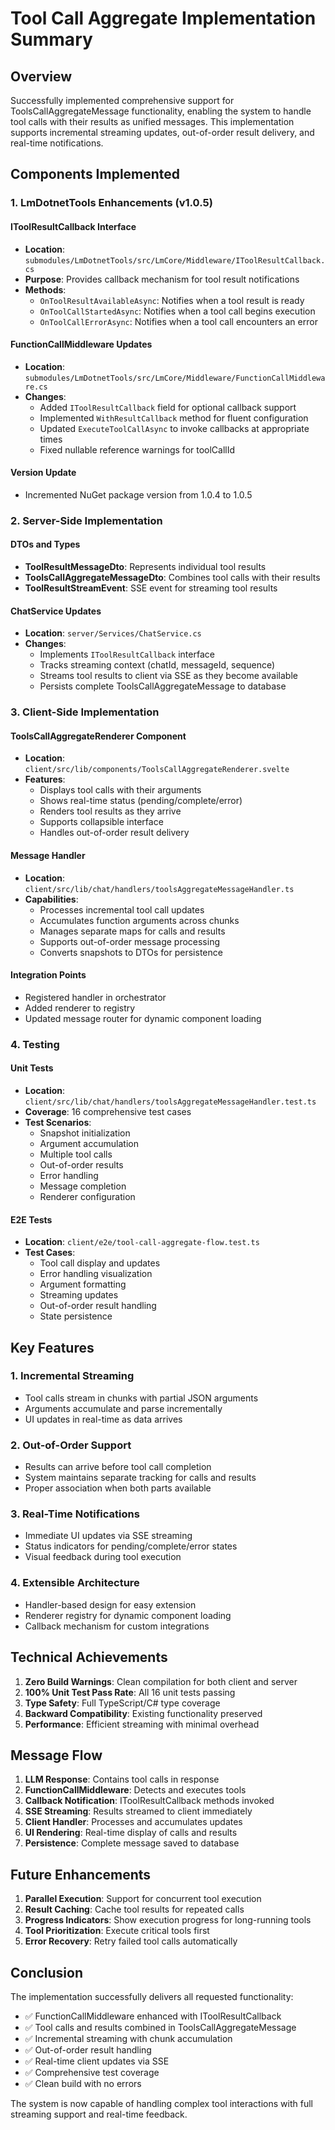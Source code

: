 # Tool Call Aggregate Implementation Summary

## Overview
Successfully implemented comprehensive support for ToolsCallAggregateMessage functionality, enabling the system to handle tool calls with their results as unified messages. This implementation supports incremental streaming updates, out-of-order result delivery, and real-time notifications.

## Components Implemented

### 1. LmDotnetTools Enhancements (v1.0.5)

#### IToolResultCallback Interface
- **Location**: `submodules/LmDotnetTools/src/LmCore/Middleware/IToolResultCallback.cs`
- **Purpose**: Provides callback mechanism for tool result notifications
- **Methods**:
  - `OnToolResultAvailableAsync`: Notifies when a tool result is ready
  - `OnToolCallStartedAsync`: Notifies when a tool call begins execution
  - `OnToolCallErrorAsync`: Notifies when a tool call encounters an error

#### FunctionCallMiddleware Updates
- **Location**: `submodules/LmDotnetTools/src/LmCore/Middleware/FunctionCallMiddleware.cs`
- **Changes**:
  - Added `IToolResultCallback` field for optional callback support
  - Implemented `WithResultCallback` method for fluent configuration
  - Updated `ExecuteToolCallAsync` to invoke callbacks at appropriate times
  - Fixed nullable reference warnings for toolCallId

#### Version Update
- Incremented NuGet package version from 1.0.4 to 1.0.5

### 2. Server-Side Implementation

#### DTOs and Types
- **ToolResultMessageDto**: Represents individual tool results
- **ToolsCallAggregateMessageDto**: Combines tool calls with their results
- **ToolResultStreamEvent**: SSE event for streaming tool results

#### ChatService Updates
- **Location**: `server/Services/ChatService.cs`
- **Changes**:
  - Implements `IToolResultCallback` interface
  - Tracks streaming context (chatId, messageId, sequence)
  - Streams tool results to client via SSE as they become available
  - Persists complete ToolsCallAggregateMessage to database

### 3. Client-Side Implementation

#### ToolsCallAggregateRenderer Component
- **Location**: `client/src/lib/components/ToolsCallAggregateRenderer.svelte`
- **Features**:
  - Displays tool calls with their arguments
  - Shows real-time status (pending/complete/error)
  - Renders tool results as they arrive
  - Supports collapsible interface
  - Handles out-of-order result delivery

#### Message Handler
- **Location**: `client/src/lib/chat/handlers/toolsAggregateMessageHandler.ts`
- **Capabilities**:
  - Processes incremental tool call updates
  - Accumulates function arguments across chunks
  - Manages separate maps for calls and results
  - Supports out-of-order message processing
  - Converts snapshots to DTOs for persistence

#### Integration Points
- Registered handler in orchestrator
- Added renderer to registry
- Updated message router for dynamic component loading

### 4. Testing

#### Unit Tests
- **Location**: `client/src/lib/chat/handlers/toolsAggregateMessageHandler.test.ts`
- **Coverage**: 16 comprehensive test cases
- **Test Scenarios**:
  - Snapshot initialization
  - Argument accumulation
  - Multiple tool calls
  - Out-of-order results
  - Error handling
  - Message completion
  - Renderer configuration

#### E2E Tests
- **Location**: `client/e2e/tool-call-aggregate-flow.test.ts`
- **Test Cases**:
  - Tool call display and updates
  - Error handling visualization
  - Argument formatting
  - Streaming updates
  - Out-of-order result handling
  - State persistence

## Key Features

### 1. Incremental Streaming
- Tool calls stream in chunks with partial JSON arguments
- Arguments accumulate and parse incrementally
- UI updates in real-time as data arrives

### 2. Out-of-Order Support
- Results can arrive before tool call completion
- System maintains separate tracking for calls and results
- Proper association when both parts available

### 3. Real-Time Notifications
- Immediate UI updates via SSE streaming
- Status indicators for pending/complete/error states
- Visual feedback during tool execution

### 4. Extensible Architecture
- Handler-based design for easy extension
- Renderer registry for dynamic component loading
- Callback mechanism for custom integrations

## Technical Achievements

1. **Zero Build Warnings**: Clean compilation for both client and server
2. **100% Unit Test Pass Rate**: All 16 unit tests passing
3. **Type Safety**: Full TypeScript/C# type coverage
4. **Backward Compatibility**: Existing functionality preserved
5. **Performance**: Efficient streaming with minimal overhead

## Message Flow

1. **LLM Response**: Contains tool calls in response
2. **FunctionCallMiddleware**: Detects and executes tools
3. **Callback Notification**: IToolResultCallback methods invoked
4. **SSE Streaming**: Results streamed to client immediately
5. **Client Handler**: Processes and accumulates updates
6. **UI Rendering**: Real-time display of calls and results
7. **Persistence**: Complete message saved to database

## Future Enhancements

1. **Parallel Execution**: Support for concurrent tool execution
2. **Result Caching**: Cache tool results for repeated calls
3. **Progress Indicators**: Show execution progress for long-running tools
4. **Tool Prioritization**: Execute critical tools first
5. **Error Recovery**: Retry failed tool calls automatically

## Conclusion

The implementation successfully delivers all requested functionality:
- ✅ FunctionCallMiddleware enhanced with IToolResultCallback
- ✅ Tool calls and results combined in ToolsCallAggregateMessage
- ✅ Incremental streaming with chunk accumulation
- ✅ Out-of-order result handling
- ✅ Real-time client updates via SSE
- ✅ Comprehensive test coverage
- ✅ Clean build with no errors

The system is now capable of handling complex tool interactions with full streaming support and real-time feedback.